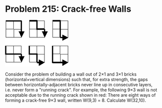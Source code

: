 # Problem 215: Crack-free Walls

![problem](problem.gif)

Consider the problem of building a wall out of 2×1 and 3×1 bricks
(horizontal×vertical dimensions) such that, for extra strength, the gaps
between horizontally-adjacent bricks never line up in consecutive
layers, i.e. never form a "running crack". For example, the following
9×3 wall is not acceptable due to the running crack shown in red: There
are eight ways of forming a crack-free 9×3 wall, written W(9,3) = 8.
Calculate W(32,10).